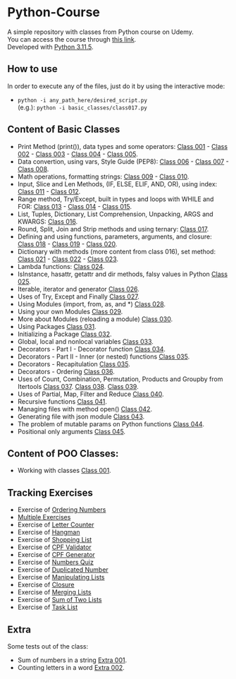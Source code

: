 # Python-Course
A simple repository with classes from Python course on Udemy. <br>
You can access the course through [this link](https://www.udemy.com/course/python-3-do-zero-ao-avancado). <br>
Developed with [Python 3.11.5](https://www.python.org/downloads/release/python-3115/).

## How to use
In order to execute any of the files, just do it by using the interactive mode:
- `python -i any_path_here/desired_script.py` <br>
(e.g.): `python -i basic_classes/class017.py `

## Content of Basic Classes
- Print Method (print()), data types and some operators:
    [Class 001](./basic_classes/class001.py) -
    [Class 002](./basic_classes/class002.py) -
    [Class 003](./basic_classes/class003.py) -
    [Class 004](./basic_classes/class004.py) -
    [Class 005](./basic_classes/class005.py).
- Data convertion, using vars, Style Guide (PEP8):
    [Class 006](./basic_classes/class006.py) -
    [Class 007](./basic_classes/class007.py) -
    [Class 008](./basic_classes/class008.py).
- Math operations, formatting strings:
    [Class 009](./basic_classes/class009.py) -
    [Class 010](./basic_classes/class010.py).
- Input, Slice and Len Methods, (IF, ELSE, ELIF, AND, OR), using index:
    [Class 011](./basic_classes/class011.py) -
    [Class 012](./basic_classes/class012.py).
- Range method, Try/Except, built in types and loops with WHILE and FOR:
    [Class 013](./basic_classes/class013.py) -
    [Class 014](./basic_classes/class014.py) -
    [Class 015](./basic_classes/class015.py).
- List, Tuples, Dictionary, List Comprehension, Unpacking, ARGS and KWARGS:
    [Class 016](./basic_classes/class016.py).
- Round, Split, Join and Strip methods and using ternary:
    [Class 017](./basic_classes/class017.py).
- Defining and using functions, parameters, arguments, and closure:
    [Class 018](./basic_classes/class018.py) -
    [Class 019](./basic_classes/class019.py) -
    [Class 020](./basic_classes/class020.py).
- Dictionary with methods (more content from class 016), set method:
    [Class 021](./basic_classes/class021.py) -
    [Class 022](./basic_classes/class022.py) -
    [Class 023](./basic_classes/class023.py).
- Lambda functions:
    [Class 024](./basic_classes/class024.py).
- IsInstance, hasattr, getattr and dir methods, falsy values in Python
    [Class 025](./basic_classes/class025.py).
- Iterable, iterator and generator
    [Class 026](./basic_classes/class026.py).
- Uses of Try, Except and Finally
    [Class 027](./basic_classes/class027.py).
- Using Modules (import, from, as, and *)
    [Class 028](./basic_classes/class028.py).
- Using your own Modules
    [Class 029](./basic_classes/class029.py).
- More about Modules (reloading a module)
    [Class 030](./basic_classes/class030.py).
- Using Packages
    [Class 031](./basic_classes/class031.py).
- Initializing a Package
    [Class 032](./basic_classes/class032.py).
- Global, local and nonlocal variables
    [Class 033](./basic_classes/class033.py).
- Decorators - Part I - Decorator function
    [Class 034](./basic_classes/class034.py).
- Decorators - Part II - Inner (or nested) functions
    [Class 035](./basic_classes/class035.py).
- Decorators - Recapitulation
    [Class 035](./basic_classes/class035_recap.py).
- Decorators - Ordering
    [Class 036](./basic_classes/class036.py).
- Uses of Count, Combination, Permutation, Products and Groupby from Itertools
    [Class 037](./basic_classes/class037.py).
    [Class 038](./basic_classes/class038.py).
    [Class 039](./basic_classes/class039.py).
- Uses of Partial, Map, Filter and Reduce
    [Class 040](./basic_classes/class040.py).
- Recursive functions
    [Class 041](./basic_classes/class041.py).
- Managing files with method open()
    [Class 042](./basic_classes/class042.py).
- Generating file with json module
    [Class 043](./basic_classes/class043.py).
- The problem of mutable params on Python functions
    [Class 044](./basic_classes/class044.py).
- Positional only arguments
    [Class 045](./basic_classes/class045.py).

## Content of POO Classes:
- Working with classes
    [Class 001](./poo_classes/class001.py).

## Tracking Exercises
- Exercise of [Ordering Numbers](./basic_classes/exercise001.py)
- [Multiple Exercises](./basic_classes/exercise002.py)
- Exercise of [Letter Counter](./basic_classes/exercise003.py)
- Exercise of [Hangman](./basic_classes/exercise004.py)
- Exercise of [Shopping List](./basic_classes/exercise005.py)
- Exercise of [CPF Validator](./basic_classes/exercise006.py)
- Exercise of [CPF Generator](./basic_classes/exercise007.py)
- Exercise of [Numbers Quiz](./basic_classes/exercise008.py)
- Exercise of [Duplicated Number](./basic_classes/exercise009.py)
- Exercise of [Manipulating Lists](./basic_classes/exercise010.py)
- Exercise of [Closure](./basic_classes/exercise011.py)
- Exercise of [Merging Lists](./basic_classes/exercise012.py)
- Exercise of [Sum of Two Lists](./basic_classes/exercise013.py)
- Exercise of [Task List](./basic_classes/exercise014.py)

## Extra
Some tests out of the class:
- Sum of numbers in a string
    [Extra 001](./basic_classes/extra001.py).
- Counting letters in a word
    [Extra 002](./basic_classes/extra002.py).